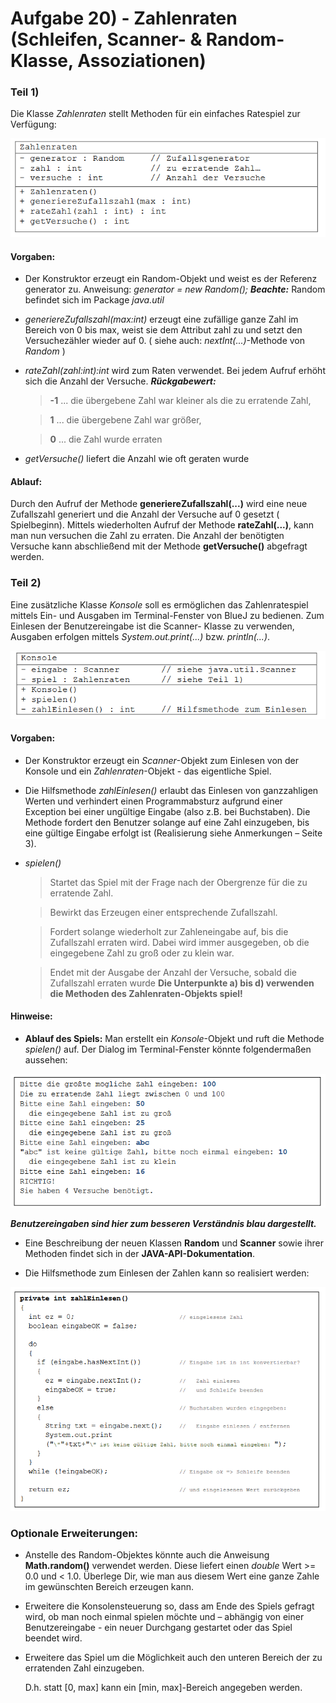 # Aufgabe 20) - Zahlenraten (Schleifen, Scanner- & Random-Klasse, Assoziationen)

### Teil 1)
Die Klasse *Zahlenraten* stellt Methoden für ein einfaches Ratespiel zur Verfügung:

![](zahlenraten.png)

#### Vorgaben:
- Der Konstruktor erzeugt ein Random-Objekt und weist es der Referenz generator zu.
  Anweisung: *generator = new Random();*
  ***Beachte:*** Random befindet sich im Package *java.util*
- *generiereZufallszahl(max:int)* erzeugt eine zufällige ganze Zahl im Bereich von 0
  bis max, weist sie dem Attribut zahl zu und setzt den Versuchezähler wieder auf 0.
  ( siehe auch: *nextInt(...)*-Methode von *Random* )
- *rateZahl(zahl:int):int* wird zum Raten verwendet.
  Bei jedem Aufruf erhöht sich die Anzahl der Versuche.
  ***Rückgabewert:*** 
  > **-1** ... die übergebene Zahl war kleiner als die zu erratende Zahl,

  > **1** ... die übergebene Zahl war größer,

  > **0** ... die Zahl wurde erraten
- *getVersuche()* liefert die Anzahl wie oft geraten wurde

#### Ablauf:
Durch den Aufruf der Methode **generiereZufallszahl(...)** wird eine neue Zufallszahl
generiert und die Anzahl der Versuche auf 0 gesetzt ( Spielbeginn). Mittels wiederholten Aufruf der
Methode **rateZahl(...)**, kann man nun versuchen die Zahl zu erraten. Die Anzahl der benötigten
Versuche kann abschließend mit der Methode **getVersuche()** abgefragt werden.

### Teil 2)
Eine zusätzliche Klasse *Konsole* soll es ermöglichen das Zahlenratespiel mittels Ein- und Ausgaben
im Terminal-Fenster von BlueJ zu bedienen. Zum Einlesen der Benutzereingabe ist die Scanner-
Klasse zu verwenden, Ausgaben erfolgen mittels *System.out.print(...)* bzw. *println(...)*.

![](konsole.png)

#### Vorgaben:
- Der Konstruktor erzeugt ein *Scanner*-Objekt zum Einlesen von der Konsole und ein
  *Zahlenraten*-Objekt - das eigentliche Spiel.
- Die Hilfsmethode *zahlEinlesen()* erlaubt das Einlesen von ganzzahligen Werten und
verhindert einen Programmabsturz aufgrund einer Exception bei einer ungültige Eingabe
(also z.B. bei Buchstaben). Die Methode fordert den Benutzer solange auf eine Zahl
einzugeben, bis eine gültige Eingabe erfolgt ist (Realisierung siehe Anmerkungen – Seite 3).
- *spielen()*
  > Startet das Spiel mit der Frage nach der Obergrenze für die zu erratende Zahl.
  
  > Bewirkt das Erzeugen einer entsprechende Zufallszahl.
  
  > Fordert solange wiederholt zur Zahleneingabe auf, bis die Zufallszahl erraten wird.
    Dabei wird immer ausgegeben, ob die eingegebene Zahl zu groß oder zu klein war.
  
  > Endet mit der Ausgabe der Anzahl der Versuche, sobald die Zufallszahl erraten wurde
    **Die Unterpunkte a) bis d) verwenden die Methoden des Zahlenraten-Objekts spiel!**
    
#### Hinweise:
- **Ablauf des Spiels:** Man erstellt ein *Konsole*-Objekt und ruft die Methode *spielen()* auf.
  Der Dialog im Terminal-Fenster könnte folgendermaßen aussehen:    
    
![](spiel.png)

***Benutzereingaben sind hier zum besseren Verständnis blau dargestellt.***

- Eine Beschreibung der neuen Klassen **Random** und **Scanner** sowie ihrer Methoden findet
  sich in der **JAVA-API-Dokumentation**.
  
- Die Hilfsmethode zum Einlesen der Zahlen kann so realisiert werden:

![](zahlEinlesen.png)

### Optionale Erweiterungen:
- Anstelle des Random-Objektes könnte auch die Anweisung **Math.random()** verwendet
  werden. Diese liefert einen *double* Wert >= 0.0 und < 1.0. Überlege Dir, wie man aus
  diesem Wert eine ganze Zahle im gewünschten Bereich erzeugen kann.
- Erweitere die Konsolensteuerung so, dass am Ende des Spiels gefragt wird, ob man noch
  einmal spielen möchte und – abhängig von einer Benutzereingabe - ein neuer Durchgang
  gestartet oder das Spiel beendet wird.
- Erweitere das Spiel um die Möglichkeit auch den unteren Bereich der zu erratenden Zahl
  einzugeben. 
  
  D.h. statt [0, max] kann ein [min, max]-Bereich angegeben werden.
